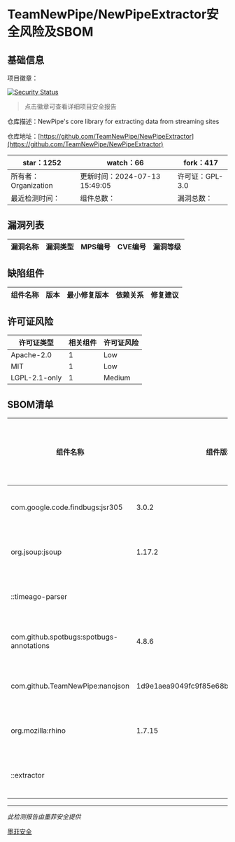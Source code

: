 # TeamNewPipe/NewPipeExtractor安全风险及SBOM

## 基础信息

项目徽章：

[![Security Status](https://www.murphysec.com/platform3/v31/badge/1812189126704009216.svg)](https://www.murphysec.com/console/report/1811822854375505920/1812189126704009216)

> 点击徽章可查看详细项目安全报告

仓库描述：NewPipe's core library for extracting data from streaming sites

仓库地址：[https://github.com/TeamNewPipe/NewPipeExtractor](https://github.com/TeamNewPipe/NewPipeExtractor)

| star：1252 | watch：66 | fork：417 |
| ----------- | -------------- | ------------ |
| 所有者：Organization | 更新时间：2024-07-13 15:49:05 | 许可证：GPL-3.0 |
| 最近检测时间： | 组件总数： | 漏洞总数： |




## 漏洞列表

| 漏洞名称 | 漏洞类型 | MPS编号 | CVE编号 | 漏洞等级 |
| ------- | ------ | ------- | ------ | ----- |





## 缺陷组件

| 组件名称 | 版本 | 最小修复版本 | 依赖关系 | 修复建议 |
| -------- | ---- | ------------ | -------- | -------- |





## 许可证风险

| 许可证类型 | 相关组件 | 许可证风险 |
| ---------- | -------- | ---------- |
|Apache-2.0|1|Low|
|MIT|1|Low|
|LGPL-2.1-only|1|Medium|




## SBOM清单

| 组件名称 | 组件版本 | 是否直接依赖 | 仓库 |
| -------- | -------- | ------------ | ---- |
|com.google.code.findbugs:jsr305|3.0.2|直接依赖|maven|
|org.jsoup:jsoup|1.17.2|直接依赖|maven|
|::timeago-parser||直接依赖|maven|
|com.github.spotbugs:spotbugs-annotations|4.8.6|直接依赖|maven|
|com.github.TeamNewPipe:nanojson|1d9e1aea9049fc9f85e68b43ba39fe7be1c1f751|直接依赖|maven|
|org.mozilla:rhino|1.7.15|直接依赖|maven|
|::extractor||直接依赖|maven|


------

*此检测报告由墨菲安全提供*

[墨菲安全](www.murphysec.com)
